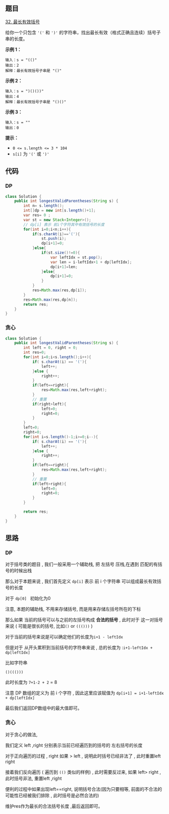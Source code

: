 ## 题目

[32. 最长有效括号](https://leetcode.cn/problems/longest-valid-parentheses/)

给你一个只包含 `'('` 和 `')'` 的字符串，找出最长有效（格式正确且连续）括号子串的长度。

 

**示例 1：**

```
输入：s = "(()"
输出：2
解释：最长有效括号子串是 "()"
```

**示例 2：**

```
输入：s = ")()())"
输出：4
解释：最长有效括号子串是 "()()"
```

**示例 3：**

```
输入：s = ""
输出：0
```

 

**提示：**

- `0 <= s.length <= 3 * 104`
- `s[i]` 为 `'('` 或 `')'`





## 代码

### DP

```java
class Solution {
    public int longestValidParentheses(String s) {
        int n= s.length();
        int[]dp = new int[s.length()+1];
        var res= 0 ;
        var st = new Stack<Integer>();
        // dp[i] 表示 前i个字符其中有效括号的长度
        for(int i=0;i<n;i++){
            if(s.charAt(i)=='('){
                st.push(i);
                dp[i+1]=0;
            }else{
                if(st.size()!=0){
                    var leftIdx = st.pop();
                    var len = i-leftIdx+1 + dp[leftIdx];
                    dp[i+1]=len;
                }else{
                    dp[i+1]=0;
                }
            }
            res=Math.max(res,dp[i]);
        }
        res=Math.max(res,dp[n]);
        return res;
    }
}
```

### 贪心

```java
class Solution {
    public int longestValidParentheses(String s) {
        int left = 0, right = 0;
        int res=0;
        for(int i=0;i<s.length();i++){
            if( s.charAt(i) == '('){
                left++;
            }else {
                right++;
            }
            if(left==right){
                res=Math.max(res,left+right);
            }
            // 重置
            if(right>left){
                left=0;
                right=0;
            }
        }
        left=0;
        right=0;
        for(int i=s.length()-1;i>=0;i--){
            if( s.charAt(i) == '('){
                left++;
            }else {
                right++;
            }
            if(left==right){
                res=Math.max(res,left+right);
            }
            // 重置
            if(left>right){
                left=0;
                right=0;
            }
        }

        return res;
    }
}
```



## 思路

###  DP

对于括号类的题目 , 我们一般采用一个辅助栈, 把 左括号 压栈,在遇到 匹配的有括号的时候出栈

那么对于本题来说 , 我们首先定义 `dp[i]` 表示 前 i 个字符串 可以组成最长有效括号的长度

对于 `dp[0] ` 初始化为0 

注意, 本题的辅助栈, 不用来存储括号, 而是用来存储左括号所在的下标

那么如果 当前的括号可以与之前的左括号构成 **合法的括号** , 此时对于 这一对括号来说 ( 可能是很长的括号, 比如`()` or `((()))` ) 

对于当前的括号来说是可以确定他们的长度为`i+1 - leftIdx`

但是对于 从开头累积到当前括号的字符串来说 , 总的长度为 :`i+1-leftIdx + dp[leftIdx]`

比如字符串

`()((()))` 

此时长度为 `7+1-2 + 2` = 8

注意  DP 数组的定义为 前 i 个字符 , 因此这里应该赋值为 `dp[i+1] = i+1-leftIdx + dp[leftIdx] `

最后我们返回DP数组中的最大值即可。

### 贪心

对于贪心的做法, 

我们定义 left ,right 分别表示当前已经遍历到的括号的 左右括号的长度

对于正向遍历的过程 , right 如果 > left , 说明此时括号已经非法了 , 此时重置left right 

接着我们反向遍历 ( 遍历到 `(()` 类似的样例)  , 此时需要反过来, 如果 left> right , 此时括号非法, 重置left ,right

便利的过程中如果出现left==right, 说明括号合法(因为只要相等, 前面的不合法的可能性已经被我们排除 , 此时括号是必然合法的)

维护res作为最长的合法括号长度 ,最后返回即可。